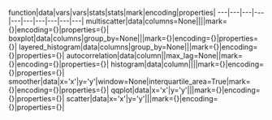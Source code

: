 function|data|vars|vars|stats|stats|mark|encoding|properties|
---|---|---|---|---|---|---|---|---|---|
multiscatter|data|columns=None||||mark={}|encoding={}|properties={}|
boxplot|data|columns|group_by=None|||mark={}|encoding={}|properties={}|
layered_histogram|data|columns|group_by=None|||mark={}|encoding={}|properties={}|
autocorrelation|data|column||max_lag=None||mark={}|encoding={}|properties={}|
histogram|data|column||||mark={}|encoding={}|properties={}|
smoother|data|x='x'|y='y'|window=None|interquartile_area=True|mark={}|encoding={}|properties={}|
qqplot|data|x='x'|y='y'|||mark={}|encoding={}|properties={}|
scatter|data|x='x'|y='y'|||mark={}|encoding={}|properties={}|
